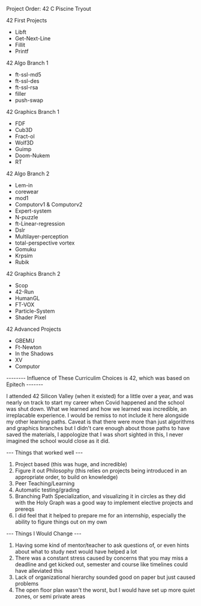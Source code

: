 Project Order:
42 C Piscine Tryout


42 First Projects
- Libft
- Get-Next-Line
- Fillit
- Printf

42 Algo Branch 1
- ft-ssl-md5
- ft-ssl-des
- ft-ssl-rsa
- filler
- push-swap

42 Graphics Branch 1
- FDF
- Cub3D
- Fract-ol
- Wolf3D
- Guimp
- Doom-Nukem
- RT

42 Algo Branch 2
- Lem-in
- corewear
- mod1
- Computorv1 & Computorv2
- Expert-system
- N-puzzle
- ft-Linear-regression
- Dslr
- Multilayer-perception
- total-perspective vortex
- Gomuku
- Krpsim
- Rubik

42 Graphics Branch 2
- Scop
- 42-Run
- HumanGL
- FT-VOX
- Particle-System
- Shader Pixel

42 Advanced Projects
- GBEMU
- Ft-Newton
- In the Shadows
- XV
- Computor

-------- Influence of These Curriculim Choices is 42, which was based on Epitech -------

I attended 42 Silicon Valley (when it existed) for a little over a year, and was nearly on track to start my career when Covid happened and the school was shut down. What we learned and how we learned was incredible, an irreplacable experience. I would be remiss to not include it here alongside my other learning paths. Caveat is that there were more than just algorithms and graphics branches but I didn't care enough about those paths to have saved the materials, I appologize that I was short sighted in this, I never imagined the school would close as it did. 

--- Things that worked well ---
1. Project based (this was huge, and incredible)
2. Figure it out Philosophy (this relies on projects being introduced in an appropriate order, to build on knowledge)
3. Peer Teaching/Learning
4. Automatic testing/grading
5. Branching Path Specialization, and visualizing it in circles as they did with the Holy Graph was a good way to implement elective projects and prereqs
6. I did feel that it helped to prepare me for an internship, especially the ability to figure things out on my own

--- Things I Would Change ---
1. Having some kind of mentor/teacher to ask questions of, or even hints about what to study next would have helped a lot
2. There was a constant stress caused by concerns that you may miss a deadline and get kicked out, semester and course like timelines could have alleviated this
3. Lack of organizational hierarchy sounded good on paper but just caused problems
4. The open floor plan wasn't the worst, but I would have set up more quiet zones, or semi private areas